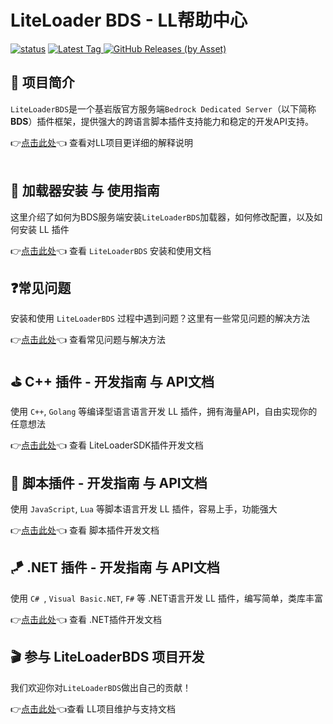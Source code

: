 # LiteLoader BDS - LL帮助中心 

[![status](https://img.shields.io/github/workflow/status/LiteLDev/LiteLoader/Build%20LiteLoader?style=for-the-badge)](https://github.com/LiteLDev/LiteLoader/actions)
[
![Latest Tag](https://img.shields.io/github/v/tag/LiteLDev/LiteLoader?label=LATEST%20TAG&style=for-the-badge)
![GitHub Releases (by Asset)](https://img.shields.io/github/downloads/LiteLDev/LiteLoader/latest/total?style=for-the-badge)
](https://github.com/LiteLDev/LiteLoader/releases/latest)

## 🎨 项目简介
`LiteLoaderBDS`是一个基岩版官方服务端`Bedrock Dedicated Server`（以下简称 **BDS**）插件框架，提供强大的跨语言脚本插件支持能力和稳定的开发API支持。

👉[点击此处](https://github.com/LiteLDev/LiteLoaderBDS/blob/main/README_zh-cn.md)👈 查看对LL项目更详细的解释说明  
<br>

## 🔨 加载器安装 与 使用指南

这里介绍了如何为BDS服务端安装`LiteLoaderBDS`加载器，如何修改配置，以及如何安装 LL 插件  

👉[点击此处](zh_CN/Usage/)👈 查看 `LiteLoaderBDS` 安装和使用文档
<br>

## ❓常见问题

安装和使用 `LiteLoaderBDS` 过程中遇到问题？这里有一些常见问题的解决方法

👉[点击此处](zh_CN/QA/)👈 查看常见问题与解决方法
<br>

## ⛳ C++ 插件 - 开发指南 与 API文档

使用 `C++`, `Golang` 等编译型语言语言开发 LL 插件，拥有海量API，自由实现你的任意想法

👉[点击此处](https://cpp.docs.litebds.com/zh-Hans/)👈 查看 LiteLoaderSDK插件开发文档
<br>

## 🎯 脚本插件 - 开发指南 与 API文档
使用 `JavaScript`, `Lua` 等脚本语言开发 LL 插件，容易上手，功能强大

👉[点击此处](zh_CN/Development/)👈 查看 脚本插件开发文档 
<br>

## 🪁 .NET 插件 - 开发指南 与 API文档
使用 `C# `, `Visual Basic.NET`, `F#` 等 .NET语言开发 LL 插件，编写简单，类库丰富

👉[点击此处](zh_CN/../NET/)👈 查看 .NET插件开发文档 
<br>

## 🎬 参与 LiteLoaderBDS 项目开发

我们欢迎你对`LiteLoaderBDS`做出自己的贡献！  

👉[点击此处](zh_CN/Maintenance/)👈查看 LL项目维护与支持文档
<br>